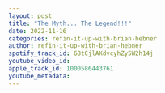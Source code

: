 ```yaml
---
layout: post
title: "The Myth... The Legend!!!"
date: 2022-11-16
categories: refin-it-up-with-brian-hebner
author: refin-it-up-with-brian-hebner
spotify_track_id: 68tCjlAKdvcyhZy5W2h14j
youtube_video_id: 
apple_track_id: 1000586443761
youtube_metadata: 
---
```

